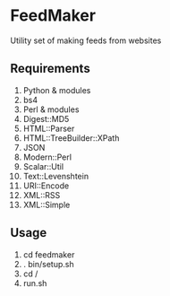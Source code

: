 FeedMaker
=========

Utility set of making feeds from websites

Requirements
------------
1. Python & modules
  1. bs4
1. Perl & modules
  1. Digest::MD5
  1. HTML::Parser
  1. HTML::TreeBuilder::XPath
  1. JSON
  1. Modern::Perl
  1. Scalar::Util
  1. Text::Levenshtein
  1. URI::Encode
  1. XML::RSS
  1. XML::Simple	

Usage
-----

1. cd feedmaker
1. . bin/setup.sh
1. cd <sitedir>/<feeddir>
1. run.sh 

